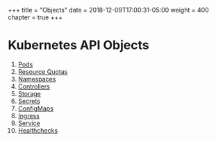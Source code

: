 +++
title = "Objects"
date = 2018-12-09T17:00:31-05:00
weight = 400
chapter = true
+++

# Kubernetes API Objects

1. [Pods](/docker-k8s-presentation/kubernetes/objects/pods)
2. [Resource Quotas](/docker-k8s-presentation/kubernetes/objects/resource-quotas)
3. [Namespaces](/docker-k8s-presentation/kubernetes/objects/namespaces)
4. [Controllers](/docker-k8s-presentation/kubernetes/objects/controllers)
5. [Storage](/docker-k8s-presentation/kubernetes/objects/storage)
6. [Secrets](/docker-k8s-presentation/kubernetes/objects/secrets)
7. [ConfigMaps](/docker-k8s-presentation/kubernetes/objects/configmaps)
8. [Ingress](/docker-k8s-presentation/kubernetes/objects/ingress)
9. [Service](/docker-k8s-presentation/kubernetes/objects/services)
10. [Healthchecks](/docker-k8s-presentation/kubernetes/objects/healthchecks)
